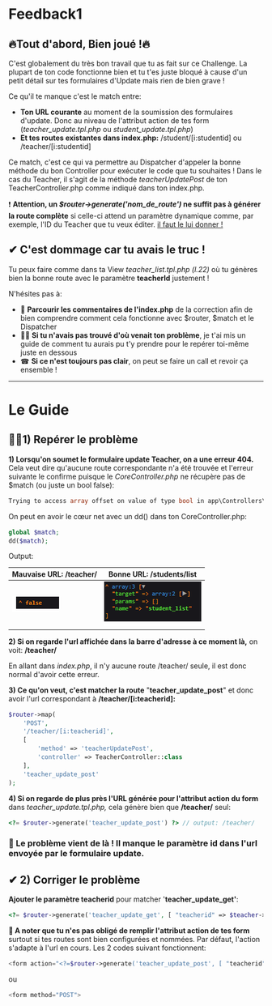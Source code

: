 # Feedback1

## 🔥Tout d'abord, Bien joué !🔥

C'est globalement du très bon travail que tu as fait sur ce Challenge. La plupart de ton code fonctionne bien et tu t'es juste bloqué à cause d'un petit détail sur tes formulaires d'Update mais rien de bien grave !

Ce qu'il te manque c'est le match entre:

-   **Ton URL courante** au moment de la soumission des formulaires d'update. Donc au niveau de l'attribut action de tes form (_teacher_update.tpl.php_ ou _student_update.tpl.php_)
-   **Et tes routes existantes dans index.php:** /student/[i:studentid] ou /teacher/[i:studentid]

Ce match, c'est ce qui va permettre au Dispatcher d'appeler la bonne méthode du bon Controller pour exécuter le code que tu souhaites ! Dans le cas du Teacher, il s'agit de la méthode _teacherUpdatePost_ de ton TeacherController.php comme indiqué dans ton index.php.

❗ **Attention, un _$router->generate('nom_de_route')_ ne suffit pas à générer la route complète** si celle-ci attend un paramètre dynamique comme, par exemple, l'ID du Teacher que tu veux éditer. <u>il faut le lui donner !</u>

## ✔ **C'est dommage car tu avais le truc !**

Tu peux faire comme dans ta View _teacher_list.tpl.php (l.22)_ où tu génères bien la bonne route avec le paramètre **teacherId** justement !

N'hésites pas à:

-   📖 **Parcourir les commentaires de l'index.php** de la correction afin de bien comprendre comment cela fonctionne avec $router, $match et le Dispatcher
-   🕵️‍♂️ **Si tu n'avais pas trouvé d'où venait ton problème**, je t'ai mis un guide de comment tu aurais pu t'y prendre pour le repérer toi-même juste en dessous
-   ☎ **Si ce n'est toujours pas clair**, on peut se faire un call et revoir ça ensemble !

* * *
# Le Guide

## 🕵️‍♂️**1) Repérer le problème**

**1) Lorsqu'on soumet le formulaire update Teacher, on a une erreur 404.** Cela veut dire qu'aucune route correspondante n'a été trouvée et l'erreur suivante le confirme puisque le _CoreController.php_ ne récupère pas de $match (ou juste un bool false):

```php
Trying to access array offset on value of type bool in app\Controllers\CoreController.php on line 12
```

On peut en avoir le cœur net avec un dd() dans ton CoreController.php:

```php
global $match;
dd($match);
```

Output:

| Mauvaise URL: /teacher/                 | Bonne URL: /students/list                                                    |
| --------------------------------------- | ---------------------------------------------------------------------------- |
| ![image.png](images/media_Feedback1/image.png) | ![image.png](images/media_Feedback1/f0ead550-d7fb-47c9-b718-dac9ffecf610_image.png) |

**2) Si on regarde l'url affichée dans la barre d'adresse à ce moment là,** on voit: **/teacher/**

En allant dans _index.php_, il n'y aucune route /teacher/ seule, il est donc normal d'avoir cette erreur.

**3) Ce qu'on veut, c'est matcher la route** "**teacher_update_post**" et donc avoir l'url correspondant à **/teacher/[i:teacherid]&#x3A;**

```php
$router->map(
    'POST',
    '/teacher/[i:teacherid]',
    [
        'method' => 'teacherUpdatePost',
        'controller' => TeacherController::class
    ],
    'teacher_update_post'
);
```

**4) Si on regarde de plus près l'URL générée pour l'attribut action du form** dans _teacher_update.tpl.php,_ cela génère bien que **/teacher/** seul:

```php
<?= $router->generate('teacher_update_post') ?> // output: /teacher/
```

### **🐞 Le problème vient de là ! Il manque le paramètre id dans l'url envoyée par le formulaire update.**


## ✔ **2) Corriger le problème**

**Ajouter le paramètre teacherid** pour matcher '**teacher_update_get'**:

```php
<?= $router->generate('teacher_update_get', [ "teacherid" => $teacher->getId() ]) ?>
```

**🔎 A noter que tu n'es pas obligé de remplir l'attribut action de tes form** surtout si tes routes sont bien configurées et nommées. Par défaut, l'action s'adapte à l'url en cours. Les 2 codes suivant fonctionnent:

```php
<form action="<?=$router->generate('teacher_update_post', [ "teacherid" => $teacher->getId() ])?>" method="POST">
```

ou

```php
<form method="POST">
```

